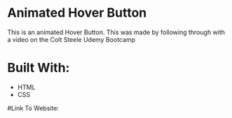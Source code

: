 # Animated Hover Button

This is an animated Hover Button. This was made by following through with a video on the Colt Steele Udemy Bootcamp

# Built With:
- HTML
- CSS

#Link To Website:
